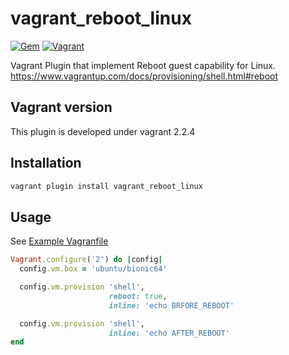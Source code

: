 # vagrant_reboot_linux
[![Gem](https://img.shields.io/gem/dtv/vagrant_reboot_linux.svg?style=for-the-badge)](https://rubygems.org/gems/vagrant_reboot_linux)
[![Vagrant](https://img.shields.io/badge/Vagrant-2.2.4-blue.svg?style=for-the-badge)](https://www.vagrantup.com/)

Vagrant Plugin that implement Reboot guest capability for Linux.
https://www.vagrantup.com/docs/provisioning/shell.html#reboot

## Vagrant version

This plugin is developed under vagrant 2.2.4

## Installation

```bash
vagrant plugin install vagrant_reboot_linux
```

## Usage

See [Example Vagranfile](./example/Vagrantfile)

```ruby
Vagrant.configure('2') do |config|
  config.vm.box = 'ubuntu/bionic64'

  config.vm.provision 'shell',
                      reboot: true,
                      inline: 'echo BRFORE_REBOOT'

  config.vm.provision 'shell',
                      inline: 'echo AFTER_REBOOT'
end

```
